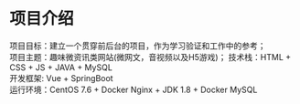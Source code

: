 # 项目介绍

项目目标：建立一个贯穿前后台的项目，作为学习验证和工作中的参考；  
项目主题：趣味微资讯类网站(微网文，音视频以及H5游戏)；
技术栈：HTML + CSS + JS + JAVA + MySQL  
开发框架: Vue + SpringBoot  
运行环境：CentOS 7.6 + Docker Nginx + JDK 1.8 + Docker MySQL  
